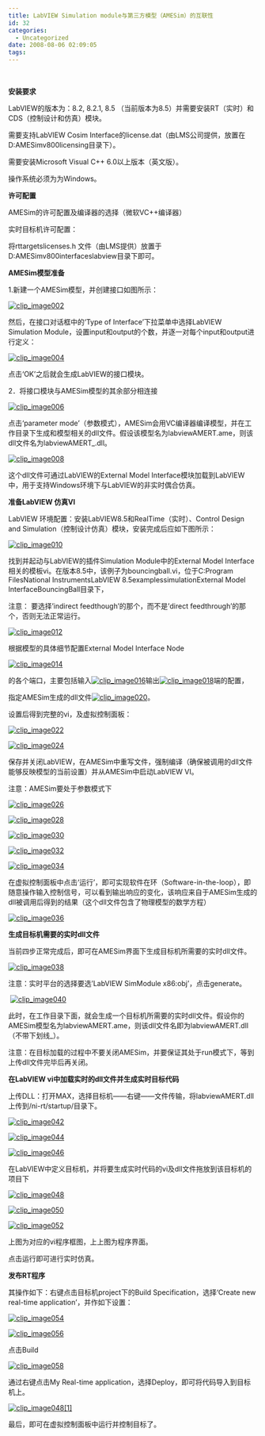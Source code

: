 ```yaml
---
title: LabVIEW Simulation module与第三方模型（AMESim）的互联性
id: 32
categories:
  - Uncategorized
date: 2008-08-06 02:09:05
tags:
---
```


<div id="msgcns!866B8F96A2761BBE!1101" class="bvMsg">

  <p>**安装要求** <p>LabVIEW的版本为：8.2, 8.2.1, 8.5 （当前版本为8.5）并需要安装RT（实时）和CDS（控制设计和仿真）模块。 <p>需要支持LabVIEW Cosim Interface的license.dat（由LMS公司提供，放置在D:AMESimv800licensing目录下）。 <p>需要安装Microsoft Visual C++ 6.0以上版本（英文版）。 <p>操作系统必须为为Windows。 <p>**许可配置** <p>AMESim的许可配置及编译器的选择（微软VC++编译器） <p>实时目标机许可配置： <p>将rttargetslicenses.h 文件（由LMS提供）放置于D:AMESimv800interfaceslabview目录下即可。 <p>**AMESim模型准备** <p>1.新建一个AMESim模型，并创建接口如图所示： <p>[![clip_image002](http://byfiles.storage.msn.com/y1pe4_ATVC0vfwOb-n8xzrOekFU91zrWu-iG_iCR0e8BTzIJINyhFP06kXOZH4Txlne_QqTe8nG4QY?PARTNER=WRITER)](http://byfiles.storage.msn.com/y1po3tof4rFI5_mWWD5E8M6kNu-6x0rA38mpkznU7925hMUJSuHsHqFB5h6LloOQ_UQ?PARTNER=WRITER) <p>然后，在接口对话框中的‘Type of Interface’下拉菜单中选择LabVIEW Simulation Module，设置input和output的个数，并逐一对每个input和output进行定义： <p>[![clip_image004](http://byfiles.storage.msn.com/y1pEgQ_myF7DvTPrcQywP1zkv-yXIPlOTAAkVe6PpxZCjF7_XH6g7SeHccbbmMM_lF3OKNJmicTsio?PARTNER=WRITER)](http://byfiles.storage.msn.com/y1p9im7NkRoNrK7ojRpsQXLszygmKbC9kCE92qjfitskofSkEa17e-a9BjMbzH-VdfEKyW2LPC-mZk?PARTNER=WRITER) <p>点击‘OK’之后就会生成LabVIEW的接口模块。 <p>2．将接口模块与AMESim模型的其余部分相连接 <p>[![clip_image006](http://byfiles.storage.msn.com/y1p5U1HgNuUqW1DOjZSFI8WsqTaUTVNhVubZiB3NpcQasVc4gbTPY4xximrvEwjykWTmwrH3691j14?PARTNER=WRITER)](http://byfiles.storage.msn.com/y1p7pomi9UCf1O2dQCiOw6wlVCvpUFiW7Yu95dUwfonDtqkO7-as8JjppxgIfLyXbfiodpJh6ovbK0?PARTNER=WRITER) <p>点击‘parameter mode’（参数模式），AMESim会用VC编译器编译模型，并在工作目录下生成和模型相关的dll文件。假设该模型名为labviewAMERT.ame，则该dll文件名为labviewAMERT_.dll。 <p>[![clip_image008](http://byfiles.storage.msn.com/y1pdFBgf1mj3FN5Fnj8sAKs5k4RQgLP6QpZH7glJf96ftnQupVH40_Wu7GOW3ZGUoOUnExIfQx73Os?PARTNER=WRITER)](http://byfiles.storage.msn.com/y1pxNhi1Nj5dnDR42w5wVach215S4pUue7K8Tclth4hW3hhLa14Yll4Iqrvx2E9ZAoHX3PU87ssRLE?PARTNER=WRITER) <p>这个dll文件可通过LabVIEW的External Model Interface模块加载到LabVIEW中，用于支持Windows环境下与LabVIEW的非实时偶合仿真。 <p>**准备LabVIEW 仿真VI** <p>LabVIEW 环境配置：安装LabVIEW8.5和RealTime（实时）、Control Design and Simulation（控制设计仿真）模块，安装完成后应如下图所示： <p>[![clip_image010](http://byfiles.storage.msn.com/y1p_BbXluwbeWGsZ8KJbGaMJaYh2Sn4OoYAf3-yT-3xL9KhXREgqGUeeSMdjB8JPSnKn54L9JabtmQ?PARTNER=WRITER)](http://byfiles.storage.msn.com/y1pQfuVKbeNuT5Bdjass2x17AwaKmcA578tbJHgtnt5kC6GW5tCbyLCOw10koF9dw0Djc-01PjG7IY?PARTNER=WRITER) <p>找到并起动与LabVIEW的插件Simulation Module中的External Model Interface相关的模板vi。在版本8.5中，该例子为bouncingball.vi，位于C:Program FilesNational InstrumentsLabVIEW 8.5examplessimulationExternal Model InterfaceBouncingBall目录下， <p>注意： 要选择’indirect feedthough’的那个，而不是’direct feedthrough’的那个，否则无法正常运行。 <p>[![clip_image012](http://byfiles.storage.msn.com/y1p3X7x4MTqwfSgL7VZsMWWtYq0g2XeJJZpkAo5jgEYZQb4yh3wvilTfx0PvldxdkeRTPWtrr4iaBM?PARTNER=WRITER)](http://byfiles.storage.msn.com/y1pkc49hweQmYJzbMeGS_C-eM_yG7BZKpU9k5Cfhce1Soy85qTfU6p2A7UFy48NLexoihA0I5s_ScA?PARTNER=WRITER) <p>根据模型的具体细节配置External Model Interface Node <p>[![clip_image014](http://byfiles.storage.msn.com/y1p4vcULDORJq8YU6JEtYKSi6rSSRjrZCSK3vjGUIqhdHmghxQTJds1H6C4ioitmwNc-KFINCOYQI8?PARTNER=WRITER)](http://byfiles.storage.msn.com/y1pAwYhbUgksRjByNHe49eD_iawqEzuMNJwdWGGzzKSbmfloX1Ja56cdhVkv5DL4FTWP10M0JvIjMI?PARTNER=WRITER) <p>的各个端口，主要包括输入[![clip_image016](http://byfiles.storage.msn.com/y1p2uVSxCZdgnkpItXGTB9buPjqyu1RYdV77FmzqoHxMhVGnU1u_nIf25DuBtgd2V2delZWoLRx-7U?PARTNER=WRITER)](http://byfiles.storage.msn.com/y1pX9onthMhUodW9OtcKXbwcqaHqwBRWJFK4_ZAEkZPmYjG0wtg87-l-Lqmtwm8q-ToEIi0S2X5PyQ?PARTNER=WRITER)输出[![clip_image018](http://byfiles.storage.msn.com/y1pbzMaWMsAzAY2Rlw1qa2_o5BlErjJuQoF2ThI8RzwJYS-yJyHlN9YSGTEu-Hje5ByJIxN8lBZZ1A?PARTNER=WRITER)](http://byfiles.storage.msn.com/y1pmlDCQ58l1LGp2ZMsSwO3An-I9xGv8vwcTPkil8YrCldBDKm-PGvE5Y9LICkF0vDSn8EicwURuUs?PARTNER=WRITER)端的配置， <p>指定AMESim生成的dll文件[![clip_image020](http://byfiles.storage.msn.com/y1pobV1rPY4wIpWZWrMTZoueAZfWa79cPl29iQsnfSbflbfFwBkmySIYxQGpX1f9aMVVcZm8cZq0Bg?PARTNER=WRITER)](http://byfiles.storage.msn.com/y1p-Xelmp5jhqkImJmq2PEi3_ralqJiKj9fDLWyCTG4oT0554W5ElDO0ynQl6I0pUnM8y-sQSu3eUU?PARTNER=WRITER)。 <p>设置后得到完整的vi，及虚拟控制面板： <p>[![clip_image022](http://byfiles.storage.msn.com/y1pnTlbfpiLipCWrKzmAjMX0WknenWKj7iHqz1xrpGXkNOdoVTfnbOYkLIxvuti4mrpYf7tZHdHrMU?PARTNER=WRITER)](http://byfiles.storage.msn.com/y1psDwgSaWlGIcmkqSAffhFL9PeCVwz8Ua0lpb-11HObHSQFCVWXiT8LLwy2whM-PBntmUgQIePLy8?PARTNER=WRITER) <p>[![clip_image024](http://byfiles.storage.msn.com/y1pBL5D-0xl4nYJalPnjTqRPMpdTu9X4Jz2qDd0poUhgjDwWHRRoLPCusHgeJf-fxxaiL94TcKG6qA?PARTNER=WRITER)](http://byfiles.storage.msn.com/y1pqkklFy5C570FgPSrQUiOioIA9rg41vOL64R03Va2a3CLxXdXtMtv1pxOyO5cK4VU?PARTNER=WRITER) <p>保存并关闭LabVIEW，在AMESim中重写文件，强制编译（确保被调用的dll文件能够反映模型的当前设置）并从AMESim中启动LabVIEW VI。 <p>注意：AMESim要处于参数模式下 <p>[![clip_image026](http://byfiles.storage.msn.com/y1pBdiRghfHV3ZlRKoYmvtQjNK0rbdA9XMWQN-ZSiaKdsnfiQsVqv-OZmzI8tBFLO7G3_hCilx_3LE?PARTNER=WRITER)](http://byfiles.storage.msn.com/y1pqGeG4f-vnYjJKRgzqqPFZFj6H7q-Gtgv7Z7_nH7SXY2b55h6jDZBtOIRuERi85AVWKh5Iz6Zbe0?PARTNER=WRITER) <p>[![clip_image028](http://byfiles.storage.msn.com/y1poizNdLARcvkgjxFbxFG7vUxFzHbVCTMcKefnQ71-0A66KmFBLfTYv_ZnvJgUjiEgNYtVSysYSMA?PARTNER=WRITER)](http://byfiles.storage.msn.com/y1pQ_3tS6awFFFSbTYEoBea1czuTG30zy_expMrP4woUE6rwgn91pcbdrkQnLmYMkT5EFXBLnI0ozo?PARTNER=WRITER) <p>[![clip_image030](http://byfiles.storage.msn.com/y1p_Ywr0lFNau_KyGAuhhC4-nGK13Mk2APzmZqEKeteCE0HNTvJtm5-b1-yMzcqF8aEBZxssaZ0dJs?PARTNER=WRITER)](http://byfiles.storage.msn.com/y1p1dFuXXtcxQz4YrEaQK3qsA-tcFHy0F1_sR5VR2DLMJviRPBJAS_RE78Edfo2gzr89psSXBF6swI?PARTNER=WRITER) <p>[![clip_image032](http://byfiles.storage.msn.com/y1pFqyNTzdQHS2PHbpBAbMZDtVvD6vrQ5cg4Bnn3O3FtAOoyLrMCGtPiitbKOe8-Ys8gnef5sj5OOY?PARTNER=WRITER)](http://byfiles.storage.msn.com/y1pPF6XLHJIY-hXXMslsb97CSNWl-1wxLwQMl8kdM7Gaet3IBXnKsqJicw58EAE8MtXV9k8F516joo?PARTNER=WRITER) <p>[![clip_image034](http://byfiles.storage.msn.com/y1pJc88Dn-0d-HRSmgObjWjig3YOZ0ERf64ES5_CXjMXQW9avNL75E9t8UYKo3Zi76LhHuVQ4TmxTU?PARTNER=WRITER)](http://byfiles.storage.msn.com/y1pMDSNp5IfNEsKs2CWI6aubS_Hglx7idFT-gnUXVfBnHPoXNjYZhkK92B4YL-LrRSCoOIe5llHMDk?PARTNER=WRITER) <p>在虚拟控制面板中点击‘运行’，即可实现软件在环（Software-in-the-loop），即随意操作输入控制信号，可以看到输出响应的变化，该响应来自于AMESim生成的dll被调用后得到的结果（这个dll文件包含了物理模型的数学方程） <p>[![clip_image036](http://byfiles.storage.msn.com/y1pMPPXajd04rLugrK734k8boOjJ14SNJjVlGC7L-LeOfSKVtbI4XmAQY4w1AhXAnG9cCVUl6xjGT4?PARTNER=WRITER)](http://byfiles.storage.msn.com/y1pM8a38VY1XjHSJQ2XP9rZUjp1kejHK6w6IiP5h9BGMYD-y6c-_zG6MnMxOqmU4ms9XeBNiWGJjHw?PARTNER=WRITER) <p>**生成目标机需要的实时dll文件** <p>当前四步正常完成后，即可在AMESim界面下生成目标机所需要的实时dll文件。 <p>[![clip_image038](http://byfiles.storage.msn.com/y1pXUvPnakbZxhZ6eeVDoZzwZGQyIbbRIe8Ew-9KwFpvCYLi_6gZUESnuRjpO1nTpsW511D_B9hfSg?PARTNER=WRITER)](http://byfiles.storage.msn.com/y1pwiF5d_DB492-_Wbj5C9UI3zI336qjeolaOkaWTSPO3OxTYJ4N5oN48EAJX_lQ1ydtNppeKwe9RE?PARTNER=WRITER) <p>注意：实时平台的选择要选’LabVIEW SimModule x86:obj’，点击generate。

 [![clip_image040](http://byfiles.storage.msn.com/y1p2AMGuMw8HMqVzqJcQRWSQeLAeVVLebamrL20S0Pzg_BXuxMRPo3rNNfSPUS6BrIrCj1BB-rtV_I?PARTNER=WRITER)](http://byfiles.storage.msn.com/y1p_h1CWcvJ2ROV5A16Rvkd7V9VdLamoUPVzXCVmzxa0ZWz7ekEKqZhQzyBOkYYF0LyqdIY8-hvFYs?PARTNER=WRITER)

此时，在工作目录下面，就会生成一个目标机所需要的实时dll文件。假设你的AMESim模型名为labviewAMERT.ame，则该dll文件名即为labviewAMERT.dll（不带下划线_）。 <p>注意：在目标加载的过程中不要关闭AMESim，并要保证其处于run模式下，等到上传dll文件完毕后再关闭。 <p>**在LabVIEW vi中加载实时的dll文件并生成实时目标代码** <p>上传DLL：打开MAX，选择目标机——右键——文件传输，将labviewAMERT.dll上传到/ni-rt/startup/目录下。 <p>[![clip_image042](http://byfiles.storage.msn.com/y1prbrzN7It5PZPhuc4UX6P2XWXNLKIo9iA0CeXBeqUWoRcb5b9VgTVhprs0fia3vnpqT1rs5VxLv8?PARTNER=WRITER)](http://byfiles.storage.msn.com/y1pK-7Wwa6lBGWZJswpF3wIU2DqfdlOmJJ38HA_CmkPF-srNC_ImgZ0Z6290Thk_jTzslxbjcYtH9E?PARTNER=WRITER) <p>[![clip_image044](http://byfiles.storage.msn.com/y1p9ZyDfMK1NsS-i0zFNmRFUfN3RVvhEmtzdDaE0f_rqFDs98JO3zGMux7pfqFPMgFbFLJy44rSL8k?PARTNER=WRITER)](http://byfiles.storage.msn.com/y1pncfRoOfWAfzj9Bo-CmOick40ejQwrrs0j6h9kZfnT5QNmIjsYKirIyNNPA09K3WKUi_trQjX8ws?PARTNER=WRITER) <p>[![clip_image046](http://byfiles.storage.msn.com/y1pFtaMuNPX4qXxaSADrq8nXGj0cqBYPMBEOYzqzthEmebTvdoEVlzK7fk5HSiWOqhUP7hcCiy5h7I?PARTNER=WRITER)](http://byfiles.storage.msn.com/y1pFa6HlBdJxgjD1vej_t80vE8JiJeLUSdPqkse08VshOFUVsIpv4WKmG4-TlrgMFgp4GffvaYHVCI?PARTNER=WRITER) <p>在LabVIEW中定义目标机，并将要生成实时代码的vi及dll文件拖放到该目标机的项目下 <p>[![clip_image048](http://byfiles.storage.msn.com/y1p7_zhFF1DCos4hwKy3-pag7hcW_7rDf7787dWAH_9a8_DZg0UuYSZTLjVme-ip25pDH9c-1_kj0U?PARTNER=WRITER)](http://byfiles.storage.msn.com/y1pGs6wXen0-rkkmhEVhXLqRMgQmZz3Lcd1UueOTyzoo4r3APW-NTfLODLAedJq5DkCbQQ0C0sAulA?PARTNER=WRITER) <p>[![clip_image050](http://byfiles.storage.msn.com/y1pBQcRcxNyWqeDJVt6XrwUdcbXRC1PkgJGtaqXFEdl52ckn62IQA8Jji6slt3SJlia8bVNzx4tXA4?PARTNER=WRITER)](http://byfiles.storage.msn.com/y1peVvefd9XwGBJfX1D7pK2rL0rqm_mR9h7kO0aHufSChjiJO_qBgTyBOyMq9tjRKmOfNNPgzFi6WU?PARTNER=WRITER) <p>[![clip_image052](http://byfiles.storage.msn.com/y1pR_ReflRgWYBiuqfGcDpCWyW7nQb54tTwPGlyGbpHkv1g7ep3RCGAK142IEYDOZ0TkFNiU4ZyPyU?PARTNER=WRITER)](http://byfiles.storage.msn.com/y1pKzFz5UNf-W_WmSx-1TMLe0fcmVczutAhOQYCCKiu1X8vd_QcApUQY2Tvk0Ch-77cXCMmQRJaym4?PARTNER=WRITER) <p>上图为对应的vi程序框图，上上图为程序界面。 <p>点击运行即可进行实时仿真。 <p>**发布RT程序** <p>其操作如下：右键点击目标机project下的Build Specification，选择‘Create new real-time application’，并作如下设置： <p>[![clip_image054](http://byfiles.storage.msn.com/y1pjEafPH8VSJ3t1pUoZRYFieftI1cI5c866SrhSxVntu6LRq40BMdB_i05q1CkwWH_ff2BbYJrHsE?PARTNER=WRITER)](http://byfiles.storage.msn.com/y1punwzYsuELPRbi3wwgdZF5a96sC0QXaghgkUtgfgSGfp1gJnxEzNZT4PontgAcbmldpzF-Xk9ogs?PARTNER=WRITER) <p>[![clip_image056](http://byfiles.storage.msn.com/y1pP-o2KKfCDqxrbJgvC4gfMq3I6o1jH5H_eKiWsvBa36IelMWEoOdKTHh2BrfYYXC-X_VnL7icHXE?PARTNER=WRITER)](http://byfiles.storage.msn.com/y1pmsTngwCw4BUQSQRbkaCG0Rouk6LxjvG4bpUEtIknBEd2uUN6oCzxXgPNlXhnjes7LkagRTR9_xI?PARTNER=WRITER) <p>点击Build <p>[![clip_image058](http://byfiles.storage.msn.com/y1pDUmz2wqzrrRDlsafp7qCUO7n5rXDATdhkvcV5PfO-R-DqfGj38cufN2BF1qQDa_R6H0r8xG_vAA?PARTNER=WRITER)](http://byfiles.storage.msn.com/y1pLB_TMfsmYRXtLtPKeVFLy7AcwUT9zVcxH4Yl0HA06zUPfvhsUoI9Vs6jUwUEv6fhiZga1M4c-c8?PARTNER=WRITER) <p>通过右键点击My Real-time application，选择Deploy，即可将代码导入到目标机上。 <p>[![clip_image048[1]](http://byfiles.storage.msn.com/y1pJ3JMrJNCiQ0rkR37fCXW0bDLY8Mo0bRfE5ZKDVY6y2eSziqKU7V7VKI_u0Xt_EEZFDkOIAeJ9UQ?PARTNER=WRITER)](http://byfiles.storage.msn.com/y1p_D3SqJR9TR3TTG8NyHNAFegWkwhCHAWYLfGVG7OOyGZ1IjC6OPpK53bFmvaxhs0nLfsJnUyXxt0?PARTNER=WRITER) <p>最后，即可在虚拟控制面板中运行并控制目标了。
</p></p></p></p></p></p></p></p></p></p></p></p></p></p></p></div>